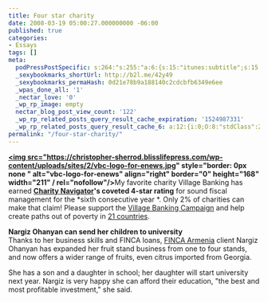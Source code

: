```yaml
---
title: Four star charity
date: 2008-03-19 05:00:27.000000000 -06:00
published: true
categories:
- Essays
tags: []
meta:
  podPressPostSpecific: s:264:"s:255:"a:6:{s:15:"itunes:subtitle";s:15:"##PostExcerpt##";s:14:"itunes:summary";s:15:"##PostExcerpt##";s:15:"itunes:keywords";s:17:"##WordPressCats##";s:13:"itunes:author";s:10:"##Global##";s:15:"itunes:explicit";s:7:"Default";s:12:"itunes:block";s:7:"Default";}";";
  _sexybookmarks_shortUrl: http://b2l.me/42y49
  _sexybookmarks_permaHash: 0d21e78b9a188140c2cdcbfb6349e6ee
  _wpas_done_all: '1'
  _nectar_love: '0'
  _wp_rp_image: empty
  nectar_blog_post_view_count: '122'
  _wp_rp_related_posts_query_result_cache_expiration: '1524987331'
  _wp_rp_related_posts_query_result_cache_6: a:12:{i:0;O:8:"stdClass":2:{s:7:"post_id";s:3:"590";s:5:"score";s:17:"93.13371248898946";}i:1;O:8:"stdClass":2:{s:7:"post_id";s:3:"682";s:5:"score";s:17:"37.54725844985065";}i:2;O:8:"stdClass":2:{s:7:"post_id";s:4:"1145";s:5:"score";s:17:"28.07645708566923";}i:3;O:8:"stdClass":2:{s:7:"post_id";s:3:"350";s:5:"score";s:18:"23.973069124239085";}i:4;O:8:"stdClass":2:{s:7:"post_id";s:3:"340";s:5:"score";s:18:"20.925101595930585";}i:5;O:8:"stdClass":2:{s:7:"post_id";s:4:"7097";s:5:"score";s:17:"19.78918007577359";}i:6;O:8:"stdClass":2:{s:7:"post_id";s:4:"1266";s:5:"score";s:17:"18.28158991595198";}i:7;O:8:"stdClass":2:{s:7:"post_id";s:3:"836";s:5:"score";s:18:"18.127025272966723";}i:8;O:8:"stdClass":2:{s:7:"post_id";s:4:"1438";s:5:"score";s:18:"18.012755000369644";}i:9;O:8:"stdClass":2:{s:7:"post_id";s:3:"325";s:5:"score";s:18:"17.704453640706745";}i:10;O:8:"stdClass":2:{s:7:"post_id";s:4:"8013";s:5:"score";s:17:"17.12632132907019";}i:11;O:8:"stdClass":2:{s:7:"post_id";s:3:"724";s:5:"score";s:18:"16.898063721559495";}}
permalink: "/four-star-charity/"
---
```

<a href="http://www.villagebanking.org" rel="nofollow"><strong rel="nofollow"><img src="https://christopher-sherrod.blisslifepress.com/wp-content/uploads/sites/2/vbc-logo-for-enews.jpg" style="border: 0px none " alt="vbc-logo-for-enews" align="right" border="0" height="168" width="211" / rel="nofollow"/></strong></a>My favorite charity Village Banking has earned <a href="http://www.kintera.org/TR.asp?a=gjKTJbPULpI0LiK&amp;s=hrKVK3OIImJWL6PHKoG&amp;m=mvL3KjPYLgI3F" rel="nofollow"><strong rel="nofollow">Charity Navigator</strong></a><strong>'s coveted 4-star rating</strong> for sound fiscal management for the  *sixth consecutive year *. Only 2% of charities can make that claim! Please support the <a href="http://www.kintera.org/TR.asp?a=fsJSK1OHIkLWJgJ&amp;s=hrKVK3OIImJWL6PHKoG&amp;m=mvL3KjPYLgI3F" rel="nofollow">Village Banking Campaign</a> and help create paths out of poverty in <a href="http://www.villagebanking.org/site/lookup.asp?c=erKPI2PCIoE&amp;b=2591249" rel="nofollow">21 countries</a>.

<strong>Nargiz Ohanyan can send her children to university</strong><br />
Thanks to her business skills and FINCA loans, <a href="http://www.kintera.org/TR.asp?a=ehJQLXOxFfKQL8I&amp;s=hrKVK3OIImJWL6PHKoG&amp;m=mvL3KjPYLgI3F" rel="nofollow">FINCA Armenia</a> client Nargiz Ohanyan has expanded her fruit stand business from one to four stands, and now offers a wider range of fruits, even citrus imported from Georgia.

She has a son and a daughter in school; her daughter will start university next year. Nargiz is very happy she can afford their education, "the best and most profitable investment," she said.</p>
